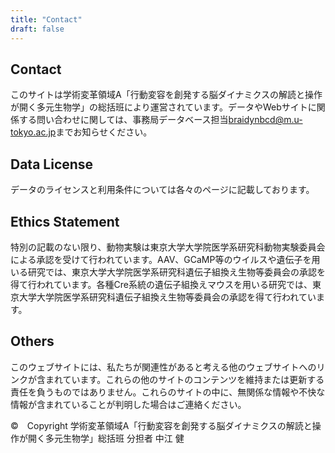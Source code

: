 ```yaml
---
title: "Contact"
draft: false
---
```


## Contact

このサイトは学術変革領域A「行動変容を創発する脳ダイナミクスの解読と操作が開く多元生物学」の総括班により運営されています。データやWebサイトに関係する問い合わせに関しては、事務局データベース担当[braidynbcd@m.u-tokyo.ac.jp](mailto:braidynbcd@m.u-tokyo.ac.jp)までお知らせください。

## Data License

データのライセンスと利用条件については各々のページに記載しております。

## Ethics Statement

特別の記載のない限り、動物実験は東京大学大学院医学系研究科動物実験委員会による承認を受けて行われています。AAV、GCaMP等のウイルスや遺伝子を用いる研究では、東京大学大学院医学系研究科遺伝子組換え生物等委員会の承認を得て行われています。各種Cre系統の遺伝子組換えマウスを用いる研究では、東京大学大学院医学系研究科遺伝子組換え生物等委員会の承認を得て行われています。

## Others

このウェブサイトには、私たちが関連性があると考える他のウェブサイトへのリンクが含まれています。これらの他のサイトのコンテンツを維持または更新する責任を負うものではありません。これらのサイトの中に、無関係な情報や不快な情報が含まれていることが判明した場合はご連絡ください。

©️　Copyright 学術変革領域A「行動変容を創発する脳ダイナミクスの解読と操作が開く多元生物学」総括班 分担者 中江 健